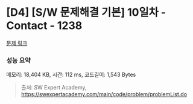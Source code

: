 # [D4] [S/W 문제해결 기본] 10일차 - Contact - 1238 

[문제 링크](https://swexpertacademy.com/main/code/problem/problemDetail.do?contestProbId=AV15B1cKAKwCFAYD) 

### 성능 요약

메모리: 18,404 KB, 시간: 112 ms, 코드길이: 1,543 Bytes



> 출처: SW Expert Academy, https://swexpertacademy.com/main/code/problem/problemList.do
